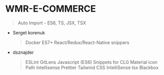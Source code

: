 # WMR-E-COMMERCE

> Auto Import - ES6, TS, JSX, TSX

- Serget korenuk
  > Docker
  > ES7+ React/Redux/React-Native snippers
- dsznajder
  > ESLint
  > GitLens
  > Javascript (ES6) Snippets for CLG
  > Material icon
  > Path Intellisense
  > Prettier
  > Tailwind CSS IntelliSense
  > tsx
  > Blackbox
